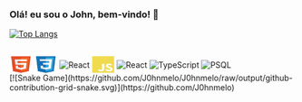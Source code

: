 ### Olá! eu sou o John, bem-vindo! 👋

[![Top Langs](https://github-readme-stats.vercel.app/api/top-langs/?username=J0hnmelo&layout=compact)](https://github.com/anuraghazra/github-readme-stats)

<div style="display: inline_block"><br>
  <img align="center" alt="HTML" height="30" width="40" src="https://raw.githubusercontent.com/devicons/devicon/master/icons/html5/html5-original.svg">
  <img align="center" alt="CSS" height="30" width="40" src="https://raw.githubusercontent.com/devicons/devicon/master/icons/css3/css3-original.svg">
  <img align="center" alt="React" height="30" width="40" src="https://camo.githubusercontent.com/2512b49c89512f2ff3718f7257f48ed5c46a4e331abbd890b6c5e8c0e458434f/68747470733a2f2f676574626f6f7473747261702e636f6d2f646f63732f352e322f6173736574732f6272616e642f626f6f7473747261702d6c6f676f2d736861646f772e706e67" >
  <img align="center" alt="JavaScript" height="30" width="40" src="https://raw.githubusercontent.com/devicons/devicon/master/icons/javascript/javascript-plain.svg">
  <img align="center" alt="React" height="40" width="40" src="https://icons.veryicon.com/png/o/business/vscode-program-item-icon/react-3.png">
  <img align="center" alt="TypeScript" height="30" width="40" src="https://static-00.iconduck.com/assets.00/typescript-icon-icon-1024x1024-vh3pfez8.png">
  <img align="center" alt="PSQL" height="30" width="40" src="https://cdn-icons-png.flaticon.com/512/5968/5968342.png">
</div>
[![Snake Game](https://github.com/J0hnmelo/J0hnmelo/raw/output/github-contribution-grid-snake.svg)](https://github.com/J0hnmelo)




 
